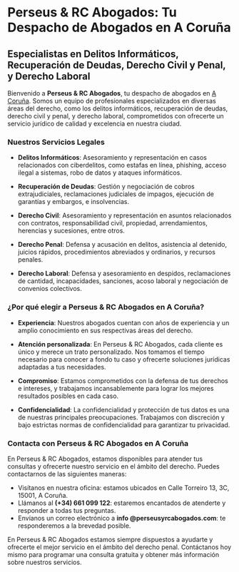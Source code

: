 # Perseus & RC Abogados: Tu Despacho de Abogados en A Coruña

## Especialistas en Delitos Informáticos, Recuperación de Deudas, Derecho Civil y Penal, y Derecho Laboral

Bienvenido a **Perseus & RC Abogados**, tu despacho de abogados en [A Coruña](https://www.coruna.gal/). Somos un equipo de profesionales especializados en diversas áreas del derecho, como los delitos informáticos, recuperación de deudas, derecho civil y penal, y derecho laboral, comprometidos con ofrecerte un servicio jurídico de calidad y excelencia en nuestra ciudad.

### Nuestros Servicios Legales

- **Delitos Informáticos**: Asesoramiento y representación en casos relacionados con ciberdelitos, como estafas en línea, phishing, acceso ilegal a sistemas, robo de datos y ataques informáticos.

- **Recuperación de Deudas**: Gestión y negociación de cobros extrajudiciales, reclamaciones judiciales de impagos, ejecución de garantías y embargos, e insolvencias.

- **Derecho Civil**: Asesoramiento y representación en asuntos relacionados con contratos, responsabilidad civil, propiedad, arrendamientos, herencias y sucesiones, entre otros.

- **Derecho Penal**: Defensa y acusación en delitos, asistencia al detenido, juicios rápidos, procedimientos abreviados y ordinarios, y recursos penales.

- **Derecho Laboral**: Defensa y asesoramiento en despidos, reclamaciones de cantidad, incapacidades, sanciones, acoso laboral y negociación de convenios colectivos.

### ¿Por qué elegir a Perseus & RC Abogados en A Coruña?

- **Experiencia**: Nuestros abogados cuentan con años de experiencia y un amplio conocimiento en sus respectivas áreas del derecho.

- **Atención personalizada**: En Perseus & RC Abogados, cada cliente es único y merece un trato personalizado. Nos tomamos el tiempo necesario para conocer a fondo tu caso y ofrecerte soluciones jurídicas adaptadas a tus necesidades.

- **Compromiso**: Estamos comprometidos con la defensa de tus derechos e intereses, y trabajamos incansablemente para lograr los mejores resultados posibles en cada caso.

- **Confidencialidad**: La confidencialidad y protección de tus datos es una de nuestras principales preocupaciones. Trabajamos con discreción y bajo estrictas normas de confidencialidad para garantizar tu privacidad.

### Contacta con Perseus & RC Abogados en A Coruña

En Perseus & RC Abogados, estamos disponibles para atender tus consultas y ofrecerte nuestro servicio en el ámbito del derecho. Puedes contactarnos de las siguientes maneras:

- Visítanos en nuestra oficina: estamos ubicados en Calle Torreiro 13, 3C, 15001, A Coruña.
- Llámanos al **(+34) 661 099 122**: estaremos encantados de atenderte y responder a todas tus preguntas.
- Envíanos un correo electrónico a **info @perseusyrcabogados.com**: te responderemos a la brevedad posible.

En Perseus & RC Abogados estamos siempre dispuestos a ayudarte y ofrecerte el mejor servicio en el ámbito del derecho penal. Contáctanos hoy mismo para programar una consulta gratuita y obtener más información sobre nuestros servicios.
